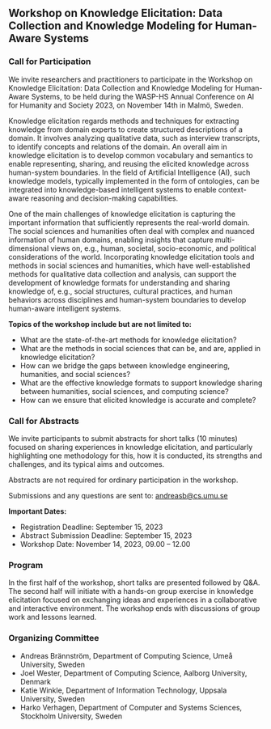 ## Workshop on Knowledge Elicitation: Data Collection and Knowledge Modeling for Human-Aware Systems

### Call for Participation

We invite researchers and practitioners to participate in the Workshop on Knowledge Elicitation: Data Collection and Knowledge Modeling for Human-Aware Systems, to be held during the WASP-HS Annual Conference on AI for Humanity and Society 2023, on November 14th in Malmö, Sweden.

Knowledge elicitation regards methods and techniques for extracting knowledge from domain experts to create structured descriptions of a domain. It involves analyzing qualitative data, such as interview transcripts, to identify concepts and relations of the domain. An overall aim in knowledge elicitation is to develop common vocabulary and semantics to enable representing, sharing, and reusing the elicited knowledge across human-system boundaries. In the field of Artificial Intelligence (AI), such knowledge models, typically implemented in the form of ontologies, can be integrated into knowledge-based intelligent systems to enable context-aware reasoning and decision-making capabilities.

One of the main challenges of knowledge elicitation is capturing the important information that sufficiently represents the real-world domain. The social sciences and humanities often deal with complex and nuanced information of human domains, enabling insights that capture multi-dimensional views on, e.g., human, societal, socio-economic, and political considerations of the world. Incorporating knowledge elicitation tools and methods in social sciences and humanities, which have well-established methods for qualitative data collection and analysis, can support the development of knowledge formats for understanding and sharing knowledge of, e.g., social structures, cultural practices, and human behaviors across disciplines and human-system boundaries to develop human-aware intelligent systems.

**Topics of the workshop include but are not limited to:**
- What are the state-of-the-art methods for knowledge elicitation?
- What are the methods in social sciences that can be, and are, applied in knowledge elicitation?
- How can we bridge the gaps between knowledge engineering, humanities, and social sciences?
- What are the effective knowledge formats to support knowledge sharing between humanities, social sciences, and computing science?
- How can we ensure that elicited knowledge is accurate and complete?

### Call for Abstracts

We invite participants to submit abstracts for short talks (10 minutes) focused on sharing experiences in knowledge elicitation, and particularly highlighting one methodology for this, how it is conducted, its strengths and challenges, and its typical aims and outcomes.

Abstracts are not required for ordinary participation in the workshop.

Submissions and any questions are sent to: [andreasb@cs.umu.se](mailto:andreasb@cs.umu.se)

**Important Dates:**
- Registration Deadline: September 15, 2023
- Abstract Submission Deadline: September 15, 2023
- Workshop Date: November 14, 2023, 09.00 – 12.00

### Program

In the first half of the workshop, short talks are presented followed by Q&A. The second half will initiate with a hands-on group exercise in knowledge elicitation focused on exchanging ideas and experiences in a collaborative and interactive environment. The workshop ends with discussions of group work and lessons learned.

### Organizing Committee

- Andreas Brännström, Department of Computing Science, Umeå University, Sweden
- Joel Wester, Department of Computing Science, Aalborg University, Denmark
- Katie Winkle, Department of Information Technology, Uppsala University, Sweden
- Harko Verhagen, Department of Computer and Systems Sciences, Stockholm University, Sweden
